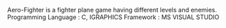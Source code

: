 Aero-Fighter is a fighter plane game having different levels and enemies.
Programming Language : C, IGRAPHICS
Framework : MS VISUAL STUDIO
